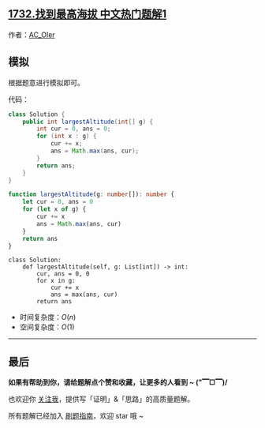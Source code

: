 ## [1732.找到最高海拔 中文热门题解1](https://leetcode.cn/problems/find-the-highest-altitude/solutions/100000/by-ac_oier-a0j8)

作者：[AC_OIer](https://leetcode.cn/u/AC_OIer)

## 模拟

根据题意进行模拟即可。

代码：
```Java []
class Solution {
    public int largestAltitude(int[] g) {
        int cur = 0, ans = 0;
        for (int x : g) {
            cur += x;
            ans = Math.max(ans, cur);
        }
        return ans;
    }
}
```
```TypeScript []
function largestAltitude(g: number[]): number {
    let cur = 0, ans = 0
    for (let x of g) {
        cur += x
        ans = Math.max(ans, cur)
    }
    return ans
}
```
```Python3 []
class Solution:
    def largestAltitude(self, g: List[int]) -> int:
        cur, ans = 0, 0
        for x in g:
            cur += x
            ans = max(ans, cur)
        return ans
```
* 时间复杂度：$O(n)$
* 空间复杂度：$O(1)$

---

## 最后

**如果有帮助到你，请给题解点个赞和收藏，让更多的人看到 ~ ("▔□▔)/**

也欢迎你 [关注我](https://acoier.com/oimg/gzh-qrcode.webp)，提供写「证明」&「思路」的高质量题解。

所有题解已经加入 [刷题指南](https://github.com/SharingSource/LogicStack-LeetCode/wiki)，欢迎 star 哦 ~